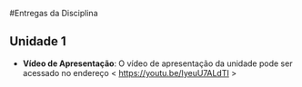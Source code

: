 #Entregas da Disciplina

## Unidade 1

- **Vídeo de Apresentação**: O vídeo de apresentação da unidade pode ser acessado no endereço < https://youtu.be/IyeuU7ALdTI >